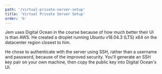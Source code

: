 ```yaml
---
path: '/virtual-private-server-setup'
title: 'Virtual Private Server Setup'
order: 'b'
---
```


Jem uses Digital Ocean in the course because of how much better their UI is than AWS. He created a droplet running Ubuntu v18.04.3 (LTS) x64 on the datacenter region closest to him.

He chose to authenticate with the server using SSH, rather than a username and password, because of the improved security. You'll generate an SSH key pair on your own machine, then copy the public key into Digital Ocean's UI.
